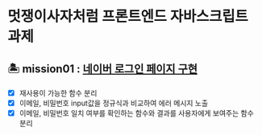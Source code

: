 # 멋쟁이사자처럼 프론트엔드 자바스크립트 과제


## 🏝️ mission01 : [네이버 로그인 페이지 구현](https://s0zzang.github.io/js-homework/mission01/)
- [x] 재사용이 가능한 함수 분리
- [x] 이메일, 비밀번호 input값을 정규식과 비교하여 에러 메시지 노출
- [x] 이메일, 비밀번호 일치 여부를 확인하는 함수와 결과를 사용자에게 보여주는 함수 분리
